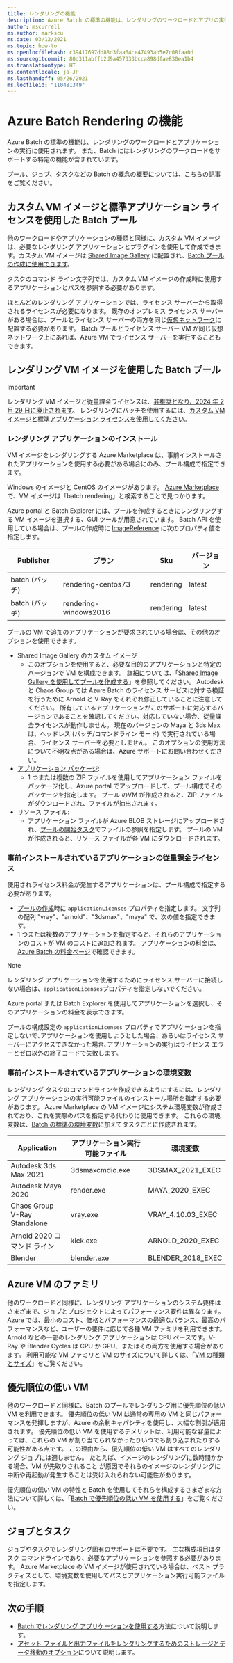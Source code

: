 ```yaml
---
title: レンダリングの機能
description: Azure Batch の標準の機能は、レンダリングのワークロードとアプリの実行に使用されます。 Batch には、レンダリングのワークロードをサポートする特定の機能が含まれています。
author: mscurrell
ms.author: markscu
ms.date: 03/12/2021
ms.topic: how-to
ms.openlocfilehash: c39417697dd88d3faa64ce47493ab5e7c08faa0d
ms.sourcegitcommit: 80d311abffb2d9a457333bcca898dfae830ea1b4
ms.translationtype: HT
ms.contentlocale: ja-JP
ms.lasthandoff: 05/26/2021
ms.locfileid: "110481349"
---
```

# <a name="azure-batch-rendering-capabilities"></a>Azure Batch Rendering の機能

Azure Batch の標準の機能は、レンダリングのワークロードとアプリケーションの実行に使用されます。 また、Batch にはレンダリングのワークロードをサポートする特定の機能が含まれています。

プール、ジョブ、タスクなどの Batch の概念の概要については、[こちらの記事](./batch-service-workflow-features.md)をご覧ください。

## <a name="batch-pools-using-custom-vm-images-and-standard-application-licensing"></a>カスタム VM イメージと標準アプリケーション ライセンスを使用した Batch プール

他のワークロードやアプリケーションの種類と同様に、カスタム VM イメージは、必要なレンダリング アプリケーションとプラグインを使用して作成できます。カスタム VM イメージは [Shared Image Gallery](../virtual-machines/shared-image-galleries.md) に配置され、[Batch プールの作成に使用できます](batch-sig-images.md)。

タスクのコマンド ライン文字列では、カスタム VM イメージの作成時に使用するアプリケーションとパスを参照する必要があります。

ほとんどのレンダリング アプリケーションでは、ライセンス サーバーから取得されるライセンスが必要になります。 既存のオンプレミス ライセンス サーバーがある場合は、プールとライセンス サーバーの両方を同じ[仮想ネットワーク](../virtual-network/virtual-networks-overview.md)に配置する必要があります。 Batch プールとライセンス サーバー VM が同じ仮想ネットワーク上にあれば、Azure VM でライセンス サーバーを実行することもできます。

## <a name="batch-pools-using-rendering-vm-images"></a>レンダリング VM イメージを使用した Batch プール

> [!IMPORTANT]
> レンダリング VM イメージと従量課金ライセンスは、[非推奨となり、2024 年 2 月 29 日に廃止されます](https://azure.microsoft.com/updates/azure-batch-rendering-vm-images-licensing-will-be-retired-on-29-february-2024/)。 レンダリングにバッチを使用するには、[カスタム VM イメージと標準アプリケーション ライセンスを使用してください](batch-rendering-functionality.md#batch-pools-using-custom-vm-images-and-standard-application-licensing)。

### <a name="rendering-application-installation"></a>レンダリング アプリケーションのインストール

VM イメージをレンダリングする Azure Marketplace は、事前インストールされたアプリケーションを使用する必要がある場合にのみ、プール構成で指定できます。

Windows のイメージと CentOS のイメージがあります。  [Azure Marketplace](https://azuremarketplace.microsoft.com) で、VM イメージは「batch rendering」と検索することで見つかります。

Azure portal と Batch Explorer には、プールを作成するときにレンダリングする VM イメージを選択する、GUI ツールが用意されています。  Batch API を使用している場合は、プールの作成時に [ImageReference](/rest/api/batchservice/pool/add#imagereference) に次のプロパティ値を指定します。

| Publisher | プラン | Sku | バージョン |
|---------|---------|---------|--------|
| batch (バッチ) | rendering-centos73 | rendering | latest |
| batch (バッチ) | rendering-windows2016 | rendering | latest |

プールの VM で追加のアプリケーションが要求されている場合は、その他のオプションを使用できます。

* Shared Image Gallery のカスタム イメージ
  * このオプションを使用すると、必要な目的のアプリケーションと特定のバージョンで VM を構成できます。 詳細については、「[Shared Image Gallery を使用してプールを作成する](batch-sig-images.md)」を参照してください。 Autodesk と Chaos Group では Azure Batch のライセンス サービスに対する検証を行うために Arnold と V-Ray をそれぞれ修正していることに注意してください。 所有しているアプリケーションがこのサポートに対応するバージョンであることを確認してください。対応していない場合、従量課金ライセンスが動作しません。 現在のバージョンの Maya と 3ds Max は、ヘッドレス (バッチ/コマンドライン モード) で実行されている場合、ライセンス サーバーを必要としません。 このオプションの使用方法について不明な点がある場合は、Azure サポートにお問い合わせください。
* [アプリケーション パッケージ](./batch-application-packages.md):
  * 1 つまたは複数の ZIP ファイルを使用してアプリケーション ファイルをパッケージ化し、Azure portal でアップロードして、プール構成でそのパッケージを指定します。 プール のVM が作成されると、ZIP ファイルがダウンロードされ、ファイルが抽出されます。
* リソース ファイル:
  * アプリケーション ファイルが Azure BLOB ストレージにアップロードされ、[プールの開始タスク](/rest/api/batchservice/pool/add#starttask)でファイルの参照を指定します。 プールの VM が作成されると、リソース ファイルが各 VM にダウンロードされます。

### <a name="pay-for-use-licensing-for-pre-installed-applications"></a>事前インストールされているアプリケーションの従量課金ライセンス

使用されライセンス料金が発生するアプリケーションは、プール構成で指定する必要があります。

* [プールの作成](/rest/api/batchservice/pool/add#request-body)時に `applicationLicenses` プロパティを指定します。  文字列の配列 "vray"、"arnold"、"3dsmax"、"maya" で、次の値を指定できます。
* 1 つまたは複数のアプリケーションを指定すると、それらのアプリケーションのコストが VM のコストに追加されます。  アプリケーションの料金は、[Azure Batch の料金ページ](https://azure.microsoft.com/pricing/details/batch/#graphic-rendering)で確認できます。

> [!NOTE]
> レンダリング アプリケーションを使用するためにライセンス サーバーに接続しない場合は、`applicationLicenses`プロパティを指定しないでください｡

Azure portal または Batch Explorer を使用してアプリケーションを選択し、そのアプリケーションの料金を表示できます。

プールの構成設定の `applicationLicenses` プロパティでアプリケーションを指定しないで､アプリケーションを使用しようとした場合、あるいはライセンス サーバーにアクセスできなかった場合､アプリケーションの実行はライセンス エラーとゼロ以外の終了コードで失敗します。

### <a name="environment-variables-for-pre-installed-applications"></a>事前インストールされているアプリケーションの環境変数

レンダリング タスクのコマンドラインを作成できるようにするには、レンダリング アプリケーションの実行可能ファイルのインストール場所を指定する必要があります。  Azure Marketplace の VM イメージにシステム環境変数が作成されており、これを実際のパスを指定する代わりに使用できます。  これらの環境変数は、[Batch の標準の環境変数](./batch-compute-node-environment-variables.md)に加えてタスクごとに作成されます。

|Application|アプリケーション実行可能ファイル|環境変数|
|---------|---------|---------|
|Autodesk 3ds Max 2021|3dsmaxcmdio.exe|3DSMAX_2021_EXEC|
|Autodesk Maya 2020|render.exe|MAYA_2020_EXEC|
|Chaos Group V-Ray Standalone|vray.exe|VRAY_4.10.03_EXEC|
|Arnold 2020 コマンド ライン|kick.exe|ARNOLD_2020_EXEC|
|Blender|blender.exe|BLENDER_2018_EXEC|

## <a name="azure-vm-families"></a>Azure VM のファミリ

他のワークロードと同様に、レンダリング アプリケーションのシステム要件はさまざまで、ジョブとプロジェクトによってパフォーマンス要件は異なります。  Azure では、最小のコスト、価格とパフォーマンスの最適なバランス、最高のパフォーマンスなど、ユーザーの要件に応じて各種 VM ファミリを利用できます。
Arnold などの一部のレンダリング アプリケーションは CPU ベースです。V-Ray や Blender Cycles は CPU か GPU、またはその両方を使用する場合があります。
利用可能な VM ファミリと VM のサイズについて詳しくは、「[VM の種類とサイズ](../virtual-machines/sizes.md)」をご覧ください。

## <a name="low-priority-vms"></a>優先順位の低い VM

他のワークロードと同様に、Batch のプールでレンダリング用に優先順位の低い VM を利用できます。  優先順位の低い VM は通常の専用の VM と同じパフォーマンスを発揮しますが、Azure の余剰キャパシティを使用し、大幅な割引が適用されます。  優先順位の低い VM を使用するデメリットは、利用可能な容量によっては、これらの VM が割り当てられなかったりいつでも割り込まれたりする可能性がある点です。 この理由から、優先順位の低い VM はすべてのレンダリング ジョブには適しません。 たとえば、イメージのレンダリングに数時間かかる場合、VM が先取りされること が原因でそれらのイメージのレンダリングに中断や再起動が発生することは受け入れられない可能性があります。

優先順位の低い VM の特性と Batch を使用してそれらを構成するさまざまな方法について詳しくは、「[Batch で優先順位の低い VM を使用する](./batch-low-pri-vms.md)」をご覧ください。

## <a name="jobs-and-tasks"></a>ジョブとタスク

ジョブやタスクでレンダリング固有のサポートは不要です。  主な構成項目はタスク コマンドラインであり、必要なアプリケーションを参照する必要があります。
Azure Marketplace の VM イメージが使用されている場合は、ベスト プラクティスとして、環境変数を使用してパスとアプリケーション実行可能ファイルを指定します。

## <a name="next-steps"></a>次の手順

* [Batch でレンダリング アプリケーションを使用する](batch-rendering-applications.md)方法について説明します。
* [アセット ファイルと出力ファイルをレンダリングするためのストレージとデータ移動のオプション](batch-rendering-storage-data-movement.md)について説明します。

